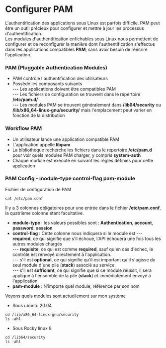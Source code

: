 # Configurer PAM

L'authentification des applications sous Linux est parfois difficile. PAM peut être un outil précieux pour configurer et mettre à jour les processus d'authentification.
<br>
Les modules d'authentification enfichables sous Linux nous permettent de configurer et de reconfigurer la manière dont l'authentification s'effectue dans les applications compatibles **PAM**, sans avoir besoin de réécrire l'application.

### PAM (Pluggable Authentication Modules)

- PAM contrôle l'authentification des utilisateurs
- Possède les composants suivants <br>
--- Les applications doivent être compatibles PAM <br>
--- Les fichiers de configuration se trouvent dans le répertoire **/etc/pam.d/** <br>
--- Les modules PAM se trouvent généralement dans **/lib64/security** ou **/lib/x86_64-linux-gnu/security/** mais l'emplacement peut varier en fonction de la distribution

### Workflow PAM

- Un utilisateur lance une application compatible PAM
- L'application appelle **libpam**
- La bibliothèque recherche les fichiers dans le répertoire **/etc/pam.d** pour voir quels modules PAM charger, y compris **system-auth**
- Chaque module est exécuté en suivant les règles définies pour cette application

### PAM Config - module-type control-flag pam-module

Fichier de configuration de PAM

```
cat /etc/pam.conf
```

Il y a 3 colonnes obligatoires pour une entrée dans le fichier **/etc/pam.conf**, la quatrième colonne étant facultative.

- **module-type** : les valeurs possibles sont : **Authentication**, **account**, **password**, **session**
- **control-flag** :  Cette colonne nous indiquera si le module est
--- **required**, ce qui signifie que s'il échoue, l'API échouera une fois tous les autres modules chargés <br>
--- **requisite**, ce qui est comme **required**, sauf qu'en cas d'échec, le contrôle est renvoyé directement à l'application. <br> 
--- s'il est **optional**, ce qui signifie qu'il est important qu'il s'agisse du seul module d'une pile (**stack**) associé au service. <br>
--- s'il est **sufficient**, ce qui signifie que si ce module réussit, il sera appliqué à l'ensemble de la pile (**stack**) et immédiatement envoyé à l'application
- **pam-module** : N'importe quel module, référence par son nom

Voyons quels modules sont actuellement sur mon système

- Sous ubuntu 20.04

```
cd /lib/x86_64-linux-gnu/security
ls -ahl
```

- Sous Rocky linux 8

```
cd /lib64/security
ls -ahl
```